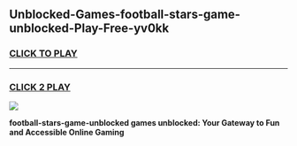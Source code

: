 
## Unblocked-Games-football-stars-game-unblocked-Play-Free-yv0kk
<h3>
<a href="https://premium76.site?title=football-stars-game-unblocked&ref=18A1">CLICK TO PLAY</a></h3>
<hr>

<h3>
<a href="https://premium76.site?title=football-stars-game-unblocked&ref=18A1">CLICK 2 PLAY</a>
  
</h3>

<a href="https://premium76.site?title=football-stars-game-unblocked&ref=18A1"><img src="https://clearcache.store/games.png"></a>


**football-stars-game-unblocked games unblocked: Your Gateway to Fun and Accessible Online Gaming**
